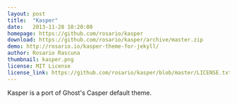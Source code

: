 ```yaml
---
layout: post
title:  "Kasper"
date:   2013-11-28 10:20:00
homepage: https://github.com/rosario/kasper
download: https://github.com/rosario/kasper/archive/master.zip
demo: http://rosario.io/kasper-theme-for-jekyll/
author: Rosario Rascuna
thumbnail: kasper.png
license: MIT License
license_link: https://github.com/rosario/kasper/blob/master/LICENSE.txt
---
```


Kasper is a port of Ghost's Casper default theme. 